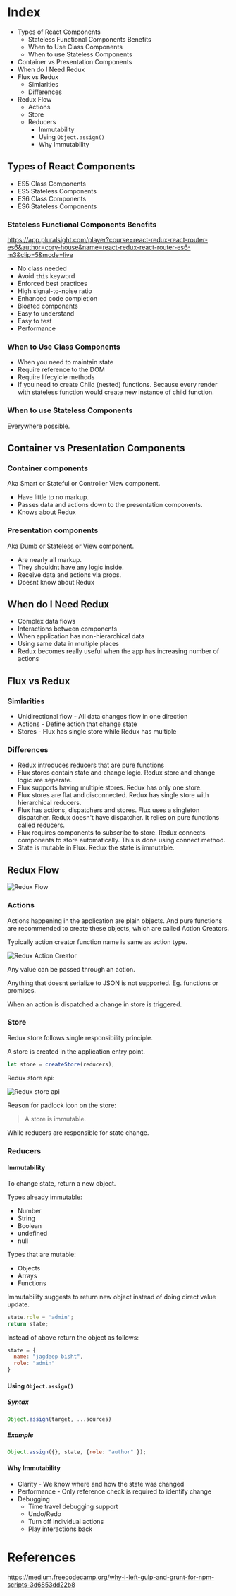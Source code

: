 # Index

* Types of React Components
    * Stateless Functional Components Benefits
    * When to Use Class Components
    * When to use Stateless Components
* Container vs Presentation Components
* When do I Need Redux
* Flux vs Redux
    * Simlarities
    * Differences
* Redux Flow
    * Actions
    * Store 
    * Reducers
        * Immutability
        * Using `Object.assign()`
        * Why Immutability

## Types of React Components

* ES5 Class Components
* ES5 Stateless Components
* ES6 Class Components
* ES6 Stateless Components

### Stateless Functional Components Benefits

https://app.pluralsight.com/player?course=react-redux-react-router-es6&author=cory-house&name=react-redux-react-router-es6-m3&clip=5&mode=live

* No class needed
* Avoid `this` keyword
* Enforced best practices
* High signal-to-noise ratio
* Enhanced code completion
* Bloated components
* Easy to understand
* Easy to test
* Performance

### When to Use Class Components
* When you need to maintain state
* Require reference to the DOM
* Require lifecylcle methods
* If you need to create Child (nested) functions. Because every render with stateless function would create new instance of child function.

### When to use Stateless Components
Everywhere possible.

## Container vs Presentation Components

### Container components
Aka Smart or Stateful or Controller View component.

* Have little to no markup.
* Passes data and actions down to the presentation components.
* Knows about Redux

### Presentation components
Aka Dumb or Stateless or View component.
 
* Are nearly all markup.
* They shouldnt have any logic inside.
* Receive data and actions via props.
* Doesnt know about Redux

## When do I Need Redux

* Complex data flows
* Interactions between components
* When application has non-hierarchical data
* Using same data in multiple places
* Redux becomes really useful when the app has increasing number of actions

## Flux vs Redux

### Simlarities

* Unidirectional flow - All data changes flow in one direction
* Actions - Define action that change state
* Stores - Flux has single store while Redux has multiple

### Differences

* Redux introduces reducers that are pure functions
* Flux stores contain state and change logic. Redux store and change logic are seperate.
* Flux supports having multiple stores. Redux has only one store.
* Flux stores are flat and disconnected. Redux has single store with hierarchical reducers.
* Flux has actions, dispatchers and stores. Flux uses a singleton dispatcher. Redux doesn't have dispatcher. It relies on pure functions called reducers.
* Flux requires components to subscribe to store. Redux connects components to store automatically. This is done using connect method.
* State is mutable in Flux. Redux the state is immutable.

## Redux Flow
![Redux Flow](img/redux-flow.png)

### Actions
Actions happening in the application are  plain objects. And pure functions are recommended to create these objects, which are called Action Creators.

Typically action creator function name is same as action type.

![Redux Action Creator](img/redux-action-creator.png)

Any value can be passed through an action.

Anything that doesnt serialize to JSON is not supported. Eg. functions or promises.

When an action is dispatched a change in store is triggered.

### Store
Redux store follows single responsibility principle.

A store is created in the application entry point.

```js
let store = createStore(reducers);
```

Redux store api:

![Redux store api](img/redux-store-api.png)

Reason for padlock icon on the store:

> A store is immutable.

While reducers are responsible for state change.

### Reducers

#### Immutability
To change state, return a new object.

Types already immutable:

* Number
* String
* Boolean
* undefined
* null

Types that are mutable:

* Objects
* Arrays
* Functions

Immutability suggests to return new object instead of doing direct value update.

```js
state.role = 'admin';
return state;
```

Instead of above return the object as follows:

```js
state = {
  name: "jagdeep bisht",
  role: "admin"
}
```

#### Using `Object.assign()`

##### Syntax

```js
Object.assign(target, ...sources)
```

##### Example

```js
Object.assign({}, state, {role: "author" });
```

#### Why Immutability

* Clarity - We know where and how the state was changed
* Performance - Only reference check is required to identify change
* Debugging
    * Time travel debugging support
    * Undo/Redo
    * Turn off individual actions
    * Play interactions back

# References
https://medium.freecodecamp.org/why-i-left-gulp-and-grunt-for-npm-scripts-3d6853dd22b8
